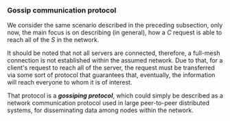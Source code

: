 ### Gossip communication protocol

We consider the same scenario described in the preceding subsection, only now, the main focus is on describing (in general), how a *C* request is able to reach all of the *S* in the network.

It should be noted that not all servers are connected, therefore, a full-mesh connection is not established within the assumed network. Due to that, for a client's request to reach all of the server, the request must be transferred via some sort of protocol that guarantees that, eventually, the information will reach everyone to whom it is of interest.

That protocol is a ***gossiping protocol***, which could simply be described as a network communication protocol used in large peer-to-peer distributed systems, for disseminating data among nodes within the network. 
<!--stackedit_data:
eyJoaXN0b3J5IjpbLTE2NzY0MDA2NjddfQ==
-->